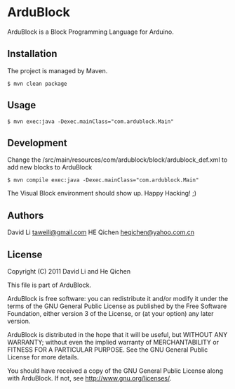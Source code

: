ArduBlock
======

ArduBlock is a Block Programming Language for Arduino.

Installation
----
The project is managed by Maven.

	$ mvn clean package

Usage
----

	$ mvn exec:java -Dexec.mainClass="com.ardublock.Main"

Development
----
Change the /src/main/resources/com/ardublock/block/ardublock_def.xml to add new blocks to ArduBlock

	$ mvn compile exec:java -Dexec.mainClass="com.ardublock.Main"

The Visual Block environment should show up. Happy Hacking! ;) 

Authors
----
David Li taweili@gmail.com
HE Qichen heqichen@yahoo.com.cn

License
----

Copyright (C) 2011 David Li and He Qichen

This file is part of ArduBlock.

ArduBlock is free software: you can redistribute it and/or modify
it under the terms of the GNU General Public License as published by
the Free Software Foundation, either version 3 of the License, or
(at your option) any later version.

ArduBlock is distributed in the hope that it will be useful,
but WITHOUT ANY WARRANTY; without even the implied warranty of
MERCHANTABILITY or FITNESS FOR A PARTICULAR PURPOSE.  See the
GNU General Public License for more details.

You should have received a copy of the GNU General Public License
along with ArduBlock.  If not, see <http://www.gnu.org/licenses/>.
